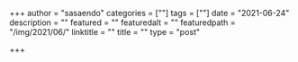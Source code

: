 +++
author = "sasaendo"
categories = [""]
tags = [""]
date = "2021-06-24"
description = ""
featured = ""
featuredalt = ""
featuredpath = "/img/2021/06/"
linktitle = ""
title = ""
type = "post"

+++

